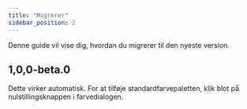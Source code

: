 ```yaml
---
title: "Migrerer"
sidebar_position: 2
---
```


Denne guide vil vise dig, hvordan du migrerer til den nyeste version.

## 1,0,0-beta.0

Dette virker automatisk. For at tilføje standardfarvepaletten, klik blot på nulstillingsknappen i farvedialogen.
